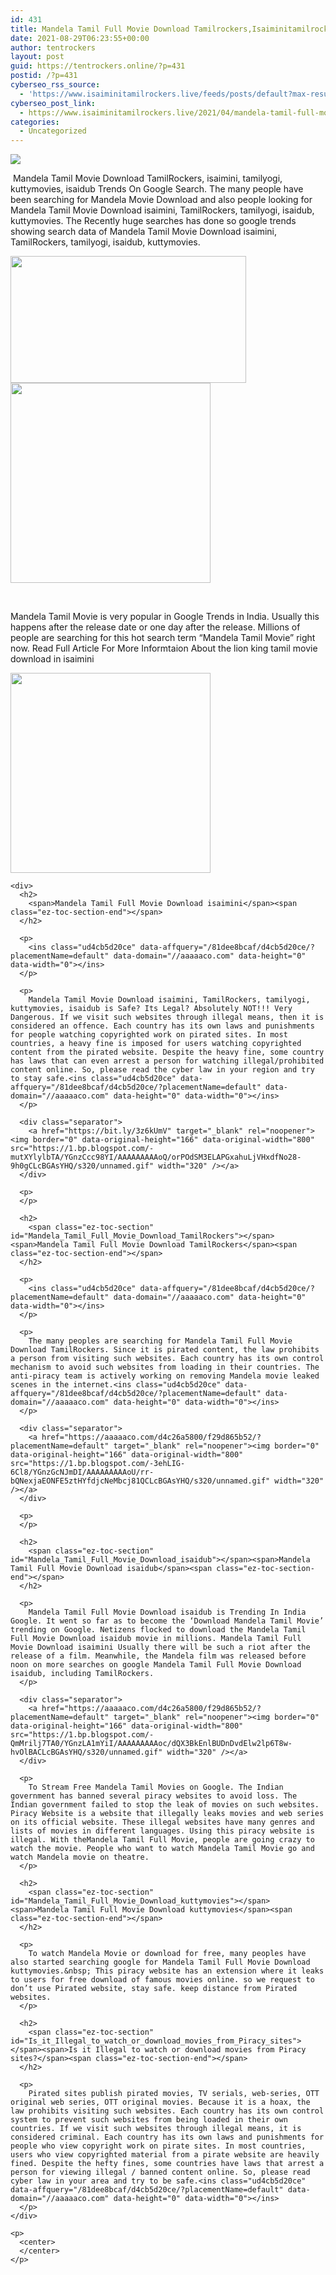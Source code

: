 ```yaml
---
id: 431
title: Mandela Tamil Full Movie Download Tamilrockers,Isaiminitamilrockers 2021
date: 2021-08-29T06:23:55+00:00
author: tentrockers
layout: post
guid: https://tentrockers.online/?p=431
postid: /?p=431
cyberseo_rss_source:
  - 'https://www.isaiminitamilrockers.live/feeds/posts/default?max-results=150&start-index=1'
cyberseo_post_link:
  - https://www.isaiminitamilrockers.live/2021/04/mandela-tamil-full-movie-download.html
categories:
  - Uncategorized
---
```

<div class="media_block">
  <img src="https://1.bp.blogspot.com/-NcWPJoc35g4/YGnyw2nqIbI/AAAAAAAAAoA/r_asGuwnCmgUGXkQ4VnJ82i1AW0l37QEQCLcBGAsYHQ/s72-w377-h203-c/81692556.webp" class="media_thumbnail" />
</div>

<meta content="&nbsp; Mandela Tamil Movie Download &nbsp; TamilRockers, isaimini, tamilyogi, kuttymovies, isaidub Trends On Google Search. The many people have been ..." name="twitter:description" />

  


<center>
</center>

&nbsp;<span face="&quot;Source Sans Pro&quot;, &quot;Helvetica Neue&quot;, sans-serif">Mandela Tamil Movie Download</span><span face="&quot;Source Sans Pro&quot;, &quot;Helvetica Neue&quot;, sans-serif">&nbsp;</span><span face="&quot;Source Sans Pro&quot;, &quot;Helvetica Neue&quot;, sans-serif">TamilRockers, isaimini, tamilyogi, kuttymovies, isaidub Trends On Google Search. The many people have been searching for Mandela Movie Download and also people looking for Mandela Tamil Movie Download isaimini,</span><span face="&quot;Source Sans Pro&quot;, &quot;Helvetica Neue&quot;, sans-serif">&nbsp;</span><span face="Source Sans Pro, Helvetica Neue, sans-serif"><span>TamilRockers</span></span><span face="&quot;Source Sans Pro&quot;, &quot;Helvetica Neue&quot;, sans-serif">, tamilyogi, isaidub, kuttymovies. The Recently huge searches has done so google trends showing search data of Mandela Tamil Movie Download isaimini, TamilRockers,</span><span face="&quot;Source Sans Pro&quot;, &quot;Helvetica Neue&quot;, sans-serif">&nbsp;</span><span face="Source Sans Pro, Helvetica Neue, sans-serif"><span>tamilyogi</span></span><span face="&quot;Source Sans Pro&quot;, &quot;Helvetica Neue&quot;, sans-serif">, isaidub, kuttymovies.</span>

<div class="separator">
  <a href="https://1.bp.blogspot.com/-NcWPJoc35g4/YGnyw2nqIbI/AAAAAAAAAoA/r_asGuwnCmgUGXkQ4VnJ82i1AW0l37QEQCLcBGAsYHQ/s1280/81692556.webp"><img loading="lazy" border="0" data-original-height="720" data-original-width="1280" height="203" src="https://1.bp.blogspot.com/-NcWPJoc35g4/YGnyw2nqIbI/AAAAAAAAAoA/r_asGuwnCmgUGXkQ4VnJ82i1AW0l37QEQCLcBGAsYHQ/w377-h203/81692556.webp" width="377" /></a>
</div>



<div class="separator">
  <a href="https://bit.ly/3z6kUmV" target="_blank" rel="noopener"><img border="0" data-original-height="166" data-original-width="800" src="https://1.bp.blogspot.com/-KaSiY2Nohbk/YGny5CQ6WTI/AAAAAAAAAoE/A8q-v_UL6S8h8a2lrCkdtC-ozhSFm_R5gCLcBGAsYHQ/s320/unnamed.gif" width="320" /></a>
</div>

<span face="&quot;Source Sans Pro&quot;, &quot;Helvetica Neue&quot;, sans-serif"><br /></span><ins class="ud4cb5d20ce" data-affquery="/81dee8bcaf/d4cb5d20ce/?placementName=default" data-domain="//aaaaaco.com" data-height="0" data-width="0"></ins>

<div>
  <ins class="ud4cb5d20ce" data-affquery="/81dee8bcaf/d4cb5d20ce/?placementName=default" data-domain="//aaaaaco.com" data-height="0" data-width="0"></ins></p> 
  
  <p>
    Mandela Tamil Movie is very popular in Google Trends in India. Usually this happens after the release date or one day after the release. Millions of people are searching for this hot search term “Mandela Tamil Movie” right now. Read Full Article For More Informtaion About the lion king tamil movie download in isaimini<ins class="ud4cb5d20ce" data-affquery="/81dee8bcaf/d4cb5d20ce/?placementName=default" data-domain="//aaaaaco.com" data-height="0" data-width="0"></ins>
  </p>
  
  <div class="separator">
    <a href="https://bit.ly/3z6kUmV" target="_blank" rel="noopener"><img border="0" data-original-height="166" data-original-width="800" src="https://1.bp.blogspot.com/-Y_EP22sRSZk/YGny8zNXGVI/AAAAAAAAAoI/jQJS9GdCDSk1PbMU_GP_BQU2e_4coVzVQCLcBGAsYHQ/s320/unnamed.gif" width="320" /></a>
  </div>
  
  <p>
    <ins class="ud4cb5d20ce" data-affquery="/81dee8bcaf/d4cb5d20ce/?placementName=default" data-domain="//aaaaaco.com" data-height="0" data-width="0"></ins></div> 
    
    <div>
      <h2>
        <span>Mandela Tamil Full Movie Download isaimini</span><span class="ez-toc-section-end"></span>
      </h2>
      
      <p>
        <ins class="ud4cb5d20ce" data-affquery="/81dee8bcaf/d4cb5d20ce/?placementName=default" data-domain="//aaaaaco.com" data-height="0" data-width="0"></ins>
      </p>
      
      <p>
        Mandela Tamil Movie Download isaimini, TamilRockers, tamilyogi, kuttymovies, isaidub is Safe? Its Legal? Absolutely NOT!!! Very Dangerous. If we visit such websites through illegal means, then it is considered an offence. Each country has its own laws and punishments for people watching copyrighted work on pirated sites. In most countries, a heavy fine is imposed for users watching copyrighted content from the pirated website. Despite the heavy fine, some country has laws that can even arrest a person for watching illegal/prohibited content online. So, please read the cyber law in your region and try to stay safe.<ins class="ud4cb5d20ce" data-affquery="/81dee8bcaf/d4cb5d20ce/?placementName=default" data-domain="//aaaaaco.com" data-height="0" data-width="0"></ins>
      </p>
      
      <div class="separator">
        <a href="https://bit.ly/3z6kUmV" target="_blank" rel="noopener"><img border="0" data-original-height="166" data-original-width="800" src="https://1.bp.blogspot.com/-mutXYlylbTA/YGnzCcc98YI/AAAAAAAAAoQ/orPOdSM3ELAPGxahuLjVHxdfNo28-9h0gCLcBGAsYHQ/s320/unnamed.gif" width="320" /></a>
      </div>
      
      <p>
      </p>
      
      <h2>
        <span class="ez-toc-section" id="Mandela_Tamil_Full_Movie_Download_TamilRockers"></span><span>Mandela Tamil Full Movie Download TamilRockers</span><span class="ez-toc-section-end"></span>
      </h2>
      
      <p>
        <ins class="ud4cb5d20ce" data-affquery="/81dee8bcaf/d4cb5d20ce/?placementName=default" data-domain="//aaaaaco.com" data-height="0" data-width="0"></ins>
      </p>
      
      <p>
        The many peoples are searching for Mandela Tamil Full Movie Download TamilRockers. Since it is pirated content, the law prohibits a person from visiting such websites. Each country has its own control mechanism to avoid such websites from loading in their countries. The anti-piracy team is actively working on removing Mandela movie leaked scenes in the internet.<ins class="ud4cb5d20ce" data-affquery="/81dee8bcaf/d4cb5d20ce/?placementName=default" data-domain="//aaaaaco.com" data-height="0" data-width="0"></ins>
      </p>
      
      <div class="separator">
        <a href="https://aaaaaco.com/d4c26a5800/f29d865b52/?placementName=default" target="_blank" rel="noopener"><img border="0" data-original-height="166" data-original-width="800" src="https://1.bp.blogspot.com/-3ehLIG-6Cl8/YGnzGcNJmDI/AAAAAAAAAoU/rr-bQNexjaEONFE5ztHYfdjcNeMbcj81QCLcBGAsYHQ/s320/unnamed.gif" width="320" /></a>
      </div>
      
      <p>
      </p>
      
      <h2>
        <span class="ez-toc-section" id="Mandela_Tamil_Full_Movie_Download_isaidub"></span><span>Mandela Tamil Full Movie Download isaidub</span><span class="ez-toc-section-end"></span>
      </h2>
      
      <p>
        Mandela Tamil Full Movie Download isaidub is Trending In India Google. It went so far as to become the ‘Download Mandela Tamil Movie’ trending on Google. Netizens flocked to download the Mandela Tamil Full Movie Download isaidub movie in millions. Mandela Tamil Full Movie Download isaimini Usually there will be such a riot after the release of a film. Meanwhile, the Mandela film was released before noon on more searches on google Mandela Tamil Full Movie Download isaidub, including TamilRockers.
      </p>
      
      <div class="separator">
        <a href="https://aaaaaco.com/d4c26a5800/f29d865b52/?placementName=default" target="_blank" rel="noopener"><img border="0" data-original-height="166" data-original-width="800" src="https://1.bp.blogspot.com/-QmMrilj7TA0/YGnzLA1mYiI/AAAAAAAAAoc/dQX3BkEnlBUDnDvdElw2lp6T8w-hvOlBACLcBGAsYHQ/s320/unnamed.gif" width="320" /></a>
      </div>
      
      <p>
        To Stream Free Mandela Tamil Movies on Google. The Indian government has banned several piracy websites to avoid loss. The Indian government failed to stop the leak of movies on such websites. Piracy Website is a website that illegally leaks movies and web series on its official website. These illegal websites have many genres and lists of movies in different languages. Using this piracy website is illegal. With theMandela Tamil Full Movie, people are going crazy to watch the movie. People who want to watch Mandela Tamil Movie go and watch Mandela movie on theatre.
      </p>
      
      <h2>
        <span class="ez-toc-section" id="Mandela_Tamil_Full_Movie_Download_kuttymovies"></span><span>Mandela Tamil Full Movie Download kuttymovies</span><span class="ez-toc-section-end"></span>
      </h2>
      
      <p>
        To watch Mandela Movie or download for free, many peoples have also started searching google for Mandela Tamil Full Movie Download kuttymovies.&nbsp; This piracy website has an extension where it leaks to users for free download of famous movies online. so we request to don’t use Pirated website, stay safe. keep distance from Pirated websites.
      </p>
      
      <h2>
        <span class="ez-toc-section" id="Is_it_Illegal_to_watch_or_download_movies_from_Piracy_sites"></span><span>Is it Illegal to watch or download movies from Piracy sites?</span><span class="ez-toc-section-end"></span>
      </h2>
      
      <p>
        Pirated sites publish pirated movies, TV serials, web-series, OTT original web series, OTT original movies. Because it is a hoax, the law prohibits visiting such websites. Each country has its own control system to prevent such websites from being loaded in their own countries. If we visit such websites through illegal means, it is considered criminal. Each country has its own laws and punishments for people who view copyright work on pirate sites. In most countries, users who view copyrighted material from a pirate website are heavily fined. Despite the hefty fines, some countries have laws that arrest a person for viewing illegal / banned content online. So, please read cyber law in your area and try to be safe.<ins class="ud4cb5d20ce" data-affquery="/81dee8bcaf/d4cb5d20ce/?placementName=default" data-domain="//aaaaaco.com" data-height="0" data-width="0"></ins>
      </p>
    </div>
    
    <p>
      <center>
      </center>
    </p>